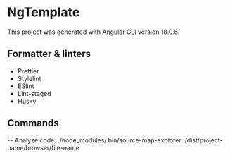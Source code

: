 # NgTemplate

This project was generated with [Angular CLI](https://github.com/angular/angular-cli) version 18.0.6.

## Formatter & linters

- Prettier
- Stylelint
- ESlint
- Lint-staged
- Husky

## Commands

-- Analyze code: ./node_modules/.bin/source-map-explorer ./dist/project-name/browser/file-name
